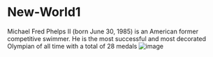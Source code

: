 # New-World1
Michael Fred Phelps II (born June 30, 1985) is an American former competitive swimmer. He is the most successful and most decorated Olympian of all time with a total of 28 medals
![image](https://github.com/user-attachments/assets/0358af92-40ee-4ef8-8dab-e989278d5226)
